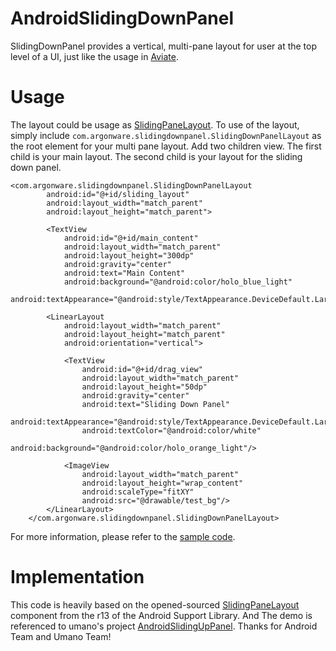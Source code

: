 AndroidSlidingDownPanel
=======================
SlidingDownPanel provides a vertical, multi-pane layout for user at the top level of a UI, just like the usage in [Aviate](http://getaviate.com/).

Usage
=====
The layout could be usage as [SlidingPaneLayout]( http://developer.android.com/reference/android/support/v4/widget/SlidingPaneLayout.html). To use of the layout, simply include `com.argonware.slidingdownpanel.SlidingDownPanelLayout` as the root element for your multi pane layout. Add two children view. The first child is your main layout. The second child is your layout for the sliding down panel. 
```
<com.argonware.slidingdownpanel.SlidingDownPanelLayout
        android:id="@+id/sliding_layout"
        android:layout_width="match_parent"
        android:layout_height="match_parent">

        <TextView
            android:id="@+id/main_content"
            android:layout_width="match_parent"
            android:layout_height="300dp"
            android:gravity="center"
            android:text="Main Content"
            android:background="@android:color/holo_blue_light"
            android:textAppearance="@android:style/TextAppearance.DeviceDefault.Large"/>

        <LinearLayout
            android:layout_width="match_parent"
            android:layout_height="match_parent"
            android:orientation="vertical">

            <TextView
                android:id="@+id/drag_view"
                android:layout_width="match_parent"
                android:layout_height="50dp"
                android:gravity="center"
                android:text="Sliding Down Panel"
                android:textAppearance="@android:style/TextAppearance.DeviceDefault.Large"
                android:textColor="@android:color/white"
                android:background="@android:color/holo_orange_light"/>

            <ImageView
                android:layout_width="match_parent"
                android:layout_height="wrap_content"
                android:scaleType="fitXY"
                android:src="@drawable/test_bg"/>
        </LinearLayout>
    </com.argonware.slidingdownpanel.SlidingDownPanelLayout>
```
For more information, please refer to the [sample code](https://github.com/ArgonMobile/AndroidSlidingDownPanel/tree/master/demo).

Implementation
=======================
This code is heavily based on the opened-sourced [SlidingPaneLayout]( http://developer.android.com/reference/android/support/v4/widget/SlidingPaneLayout.html) component from the r13 of the Android Support Library.
And The demo is referenced to umano's project [AndroidSlidingUpPanel](https://github.com/umano/AndroidSlidingUpPanel).
Thanks for Android Team and Umano Team!
